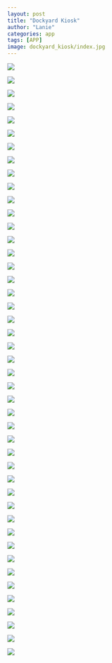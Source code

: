 ```yaml
---
layout: post
title: "Dockyard Kiosk"
author: "Lanie"
categories: app
tags: [APP]
image: dockyard_kiosk/index.jpg
---
```

<img src="{{ site.github.url }}/assets/img/dockyard_kiosk/1.png">
<p></p>
<img src="{{ site.github.url }}/assets/img/dockyard_kiosk/10.1.png">
<p></p>
<img src="{{ site.github.url }}/assets/img/dockyard_kiosk/10.png">
<p></p>
<img src="{{ site.github.url }}/assets/img/dockyard_kiosk/11.1.png">
<p></p>
<img src="{{ site.github.url }}/assets/img/dockyard_kiosk/11.2.png">
<p></p>
<img src="{{ site.github.url }}/assets/img/dockyard_kiosk/12.png">
<p></p>
<img src="{{ site.github.url }}/assets/img/dockyard_kiosk/13.1.png">
<p></p>
<img src="{{ site.github.url }}/assets/img/dockyard_kiosk/13.png">
<p></p>
<img src="{{ site.github.url }}/assets/img/dockyard_kiosk/14.1.png">
<p></p>
<img src="{{ site.github.url }}/assets/img/dockyard_kiosk/14.2.png">
<p></p>
<img src="{{ site.github.url }}/assets/img/dockyard_kiosk/14.3.png">
<p></p>
<img src="{{ site.github.url }}/assets/img/dockyard_kiosk/15.1.png">
<p></p>
<img src="{{ site.github.url }}/assets/img/dockyard_kiosk/15.2.png">
<p></p>
<img src="{{ site.github.url }}/assets/img/dockyard_kiosk/15.3.png">
<p></p>
<img src="{{ site.github.url }}/assets/img/dockyard_kiosk/16.1.png">
<p></p>
<img src="{{ site.github.url }}/assets/img/dockyard_kiosk/17.1.png">
<p></p>
<img src="{{ site.github.url }}/assets/img/dockyard_kiosk/17.2.png">
<p></p>
<img src="{{ site.github.url }}/assets/img/dockyard_kiosk/17.3.png">
<p></p>
<img src="{{ site.github.url }}/assets/img/dockyard_kiosk/17.4.png">
<p></p>
<img src="{{ site.github.url }}/assets/img/dockyard_kiosk/17.5.png">
<p></p>
<img src="{{ site.github.url }}/assets/img/dockyard_kiosk/2.png">
<p></p>
<img src="{{ site.github.url }}/assets/img/dockyard_kiosk/3.1.1.png">
<p></p>
<img src="{{ site.github.url }}/assets/img/dockyard_kiosk/3.1.png">
<p></p>
<img src="{{ site.github.url }}/assets/img/dockyard_kiosk/3.2.png">
<p></p>
<img src="{{ site.github.url }}/assets/img/dockyard_kiosk/4.1.png">
<p></p>
<img src="{{ site.github.url }}/assets/img/dockyard_kiosk/4.2.png">
<p></p>
<img src="{{ site.github.url }}/assets/img/dockyard_kiosk/4.3.png">
<p></p>
<img src="{{ site.github.url }}/assets/img/dockyard_kiosk/4.4.png">
<p></p>
<img src="{{ site.github.url }}/assets/img/dockyard_kiosk/5.1.png">
<p></p>
<img src="{{ site.github.url }}/assets/img/dockyard_kiosk/5.2.png">
<p></p>
<img src="{{ site.github.url }}/assets/img/dockyard_kiosk/5.3.png">
<p></p>
<img src="{{ site.github.url }}/assets/img/dockyard_kiosk/5.4.png">
<p></p>
<img src="{{ site.github.url }}/assets/img/dockyard_kiosk/5.5.png">
<p></p>
<img src="{{ site.github.url }}/assets/img/dockyard_kiosk/5.6.png">
<p></p>
<img src="{{ site.github.url }}/assets/img/dockyard_kiosk/5.7.png">
<p></p>
<img src="{{ site.github.url }}/assets/img/dockyard_kiosk/5.8.png">
<p></p>
<img src="{{ site.github.url }}/assets/img/dockyard_kiosk/6.1.png">
<p></p>
<img src="{{ site.github.url }}/assets/img/dockyard_kiosk/6.2.png">
<p></p>
<img src="{{ site.github.url }}/assets/img/dockyard_kiosk/6.3.png">
<p></p>
<img src="{{ site.github.url }}/assets/img/dockyard_kiosk/6.4.png">
<p></p>
<img src="{{ site.github.url }}/assets/img/dockyard_kiosk/7.1.png">
<p></p>
<img src="{{ site.github.url }}/assets/img/dockyard_kiosk/7.png">
<p></p>
<img src="{{ site.github.url }}/assets/img/dockyard_kiosk/8.1.png">
<p></p>
<img src="{{ site.github.url }}/assets/img/dockyard_kiosk/8.png">
<p></p>
<img src="{{ site.github.url }}/assets/img/dockyard_kiosk/9.png">
<p></p>
